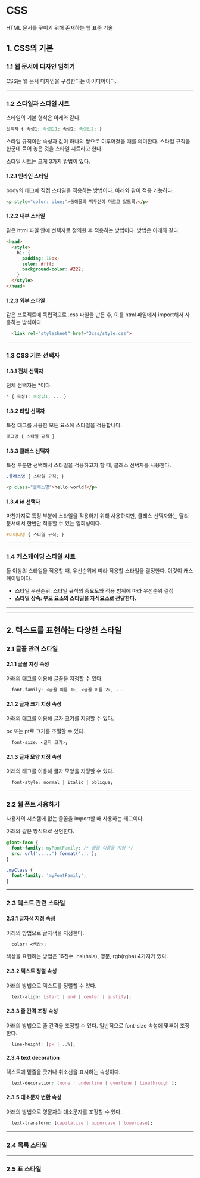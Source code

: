 # CSS

HTML 문서를 꾸미기 위해 존재하는 웹 표준 기술

## 1. CSS의 기본

### 1.1 웹 문서에 디자인 입히기

CSS는 웹 문서 디자인을 구성한다는 아이디어이다.

***

### 1.2 스타일과 스타일 시트

스타일의 기본 형식은 아래와 같다. 

```css
선택자 { 속성1: 속성값1; 속성2: 속성값2; }
```

스타일 규칙이란 속성과 값이 하나의 쌍으로 이루어졌을 때를 의미한다. 스타일 규칙을 한군데 묶어 놓은 것을 스타일 시트라고 한다.

스타일 시트는 크게 3가지 방법이 있다.

#### 1.2.1 인라인 스타일

body의 태그에 직접 스타일을 적용하는 방법이다. 아래와 같이 적용 가능하다.

```html
<p style="color: blue;">동해물과 백두산이 마르고 닳도록.</p>
```

#### 1.2.2 내부 스타일

같은 html 파일 안에 선택자로 정의한 후 적용하는 방법이다. 방법은 아래와 같다.

```html
<head>
  <style>
    h1: {
      padding: 10px;
      color: #fff;
      background-color: #222;
    }
  </style>
</head>
```

#### 1.2.3 외부 스타일

같은 프로젝트에 독립적으로 .css 파일을 만든 후, 이를 html 파일에서 import해서 사용하는 방식이다.

```html
  <link rel="stylesheet" href="3css/style.css">
```

***

### 1.3 CSS 기본 선택자

#### 1.3.1 전체 선택자

전체 선택자는 \*이다. 
```css
* { 속성1: 속성값1; ... }
```

#### 1.3.2 타입 선택자

특정 태그를 사용한 모든 요소에 스타일을 적용합니다.

```css
태그명 { 스타일 규칙 }
```

#### 1.3.3 클래스 선택자

특정 부분만 선택해서 스타일을 적용하고자 할 때, 클래스 선택자를 사용한다. 

```css
.클래스명 { 스타일 규칙; }
```

```html
<p class="클래스명">hello world!</p>
```

#### 1.3.4 id 선택자

마찬가지로 특정 부분에 스타일을 적용하기 위해 사용하지만, 클래스 선택자와는 달리 문서에서 한번만 적용할 수 있는 일회성이다.

```css
#아이디명 { 스타일 규칙; }
```

***

### 1.4 캐스케이딩 스타일 시트

둘 이상의 스타일을 적용할 때, 우선순위에 따라 적용할 스타일을 결정한다. 이것이 캐스케이딩이다.

+ 스타일 우선순위: 스타일 규칙의 중요도와 적용 범위에 따라 우선순위 결정
+ **스타일 상속: 부모 요소의 스타일을 자식요소로 전달한다.**

***
***

## 2. 텍스트를 표현하는 다양한 스타일

### 2.1 글꼴 관려 스타일

#### 2.1.1 글꼴 지정 속성

아래의 태그를 이용해 글꼴을 지정할 수 있다.

```css
  font-family: <글꼴 이름 1>, <글꼴 이름 2>, ...
```

#### 2.1.2 글자 크기 지정 속성

아래의 태그를 이용해 글자 크기를 지정할 수 있다.

px 또는 pt로 크기를 조절할 수 있다.

```css
  font-size: <글자 크기>;
```

#### 2.1.3 글자 모양 지정 속성

아래의 태그를 이용해 글자 모양을 지정할 수 있다.

```css
  font-style: normal | italic | oblique;
```

**** 

### 2.2 웹 폰트 사용하기

사용자의 시스템에 없는 글꼴을 import할 때 사용하는 태그이다.

아래와 같은 방식으로 선언한다.

```css
@font-face {
  font-family: myFontFamily; /* 글꼴 이름을 지정 */
  src: url('.....') format('...');
}

.myClass {
  font-family: 'myFontFamily';
}
```

***

### 2.3 텍스트 관련 스타일

#### 2.3.1 글자색 지정 속성

아래의 방법으로 글자색을 지정한다.

```css
  color: <색상>;
```

색상을 표현하는 방법은 16진수, hsl(hsla), 영문, rgb(rgba) 4가지가 있다.

#### 2.3.2 텍스트 정렬 속성

아래의 방법으로 텍스트를 정렬할 수 있다.

```css
  text-align: [start | end | center | justify];
```

#### 2.3.3 줄 간격 조정 속성

아래의 방법으로 줄 간격을 조정할 수 있다. 일반적으로 font-size 속성에 맞추어 조정한다.

```css
  line-height: [px | ..%];
```

#### 2.3.4 text decoration

텍스트에 밑줄을 긋거나 취소선을 표시하는 속성이다.

```css
  text-decoration: [none | underline | overline | linethrough ];
```

#### 2.3.5 대소문자 변환 속성

아래의 방법으로 영문자의 대소문자를 조정할 수 있다.

```css
  text-transform: [capitalize | uppercase | lowercase];
```

***

### 2.4 목록 스타일


***

### 2.5 표 스타일
